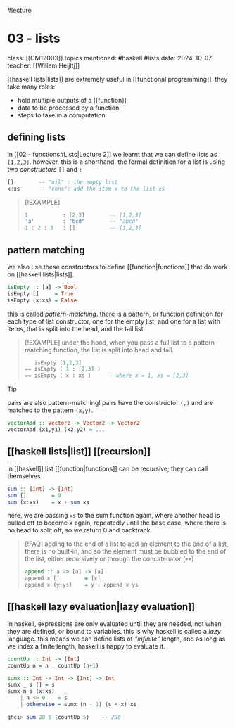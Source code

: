 #lecture 
# 03 - lists
class: [[CM12003]]
topics mentioned: #haskell #lists 
date: 2024-10-07
teacher: [[Willem Heijltj]]

[[haskell lists|lists]] are extremely useful in [[functional programming]].
they take many roles:
+ hold multiple outputs of a [[function]]
+ data to be processed by a function
+ steps to take in a computation
## defining lists
in [[02 - functions#Lists|Lecture 2]] we learnt that we can define lists as `[1,2,3]`. however, this is a shorthand. the formal definition for a list is using two *constructors* `[]` and `:`
```haskell
[]        -- "nil" : the empty list
x:xs      -- "cons": add the item x to the list xs
```

> [!EXAMPLE]
> ```haskell
> 1           : [2,3]        -- [1,2,3]
> 'a'         : "bcd"        -- "abcd"
> 1 : 2 : 3   : []           -- [1,2,3]
> ```


## pattern matching
we also use these constructors to define [[function|functions]] that do work on [[haskell lists|lists]].
```haskell
isEmpty :: [a] -> Bool
isEmpty []     = True
isEmpty (x:xs) = False
```
this is called *pattern-matching*. there is a pattern, or function definition for each type of list constructor, one for the empty list, and one for a list with items, that is split into the head, and the tail list.

> [!EXAMPLE]
> under the hood, when you pass a full list to a pattern-matching function, the list is split into head and tail.
> ```haskell
>    isEmpty [1,2,3]
> == isEmpty ( 1 : [2,3] )
> == isEmpty ( x : xs )     -- where x = 1, xs = [2,3]
> ```

> [!TIP]
> pairs are also pattern-matching!
> pairs have the constructor `(,)` and are matched to the pattern `(x,y)`.
> ```haskell
> vectorAdd :: Vector2 -> Vector2 -> Vector2
> vectorAdd (x1,y1) (x2,y2) = ...
> ```

## [[haskell lists|list]] [[recursion]]
in [[haskell]] list [[function|functions]] can be recursive; they can call themselves.
```haskell
sum :: [Int] -> [Int]
sum []        = 0
sum (x:xs)    = x + sum xs
```
here, we are passing `xs` to the sum function again, where another head is pulled off to become x again, repeatedly until the base case, where there is no head to split off, so we return 0 and backtrack.

> [!FAQ] adding to the end of a list
> to add an element to the end of a list, there is no built-in, and so the element must be bubbled to the end of the list, either recursively or through the concatenator (`++`)
> ```haskell
> append :: a -> [a] -> [a]
> append x []        = [x]
> append x (y:ys)    = y : append x ys
> ```
## [[haskell lazy evaluation|lazy evaluation]]
in haskell, expressions are only evaluated until they are needed, not when they are defined, or bound to variables. this is why haskell is called a *lazy* language.
this means we can define lists of *"infinite"* length, and as long as we index a finite length, haskell is happy to evaluate it.
```haskell
countUp :: Int -> [Int]
countUp n = n : countUp (n+1)

sumx :: Int -> Int -> [Int] -> Int
sumx _ s [] = s
sumx n s (x:xs)
    | n <= 0    = s
    | otherwise = sumx (n - 1) (s + x) xs

ghci> sum 20 0 (countUp 5)    -- 290
```
